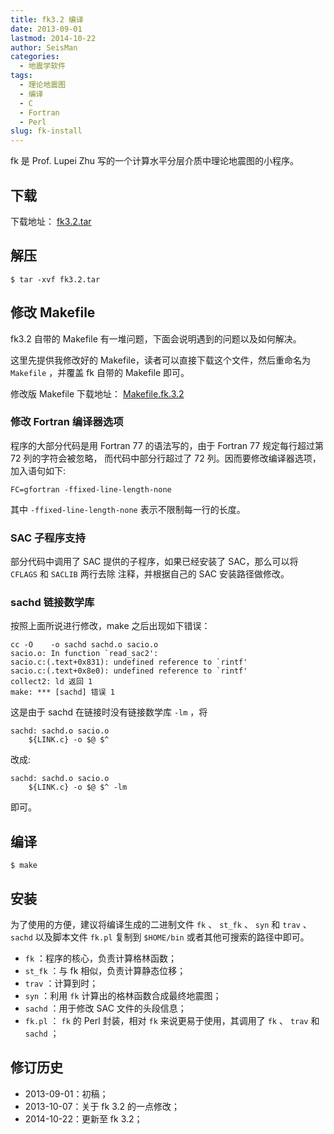 ```yaml
---
title: fk3.2 编译
date: 2013-09-01
lastmod: 2014-10-22
author: SeisMan
categories:
  - 地震学软件
tags:
  - 理论地震图
  - 编译
  - C
  - Fortran
  - Perl
slug: fk-install
---
```


fk 是 Prof. Lupei Zhu 写的一个计算水平分层介质中理论地震图的小程序。

<!--more-->

## 下载

下载地址： [fk3.2.tar](http://www.eas.slu.edu/People/LZhu/downloads/fk3.2.tar)

## 解压

    $ tar -xvf fk3.2.tar

## 修改 Makefile

fk3.2 自带的 Makefile 有一堆问题，下面会说明遇到的问题以及如何解决。

这里先提供我修改好的 Makefile，读者可以直接下载这个文件，然后重命名为 `Makefile` ，并覆盖 fk 自带的 Makefile 即可。

修改版 Makefile 下载地址： [Makefile.fk.3.2](/downloads/Makefile.fk.3.2)

### 修改 Fortran 编译器选项

程序的大部分代码是用 Fortran 77 的语法写的，由于 Fortran 77 规定每行超过第 72 列的字符会被忽略，
而代码中部分行超过了 72 列。因而要修改编译器选项，加入语句如下:

    FC=gfortran -ffixed-line-length-none

其中 `-ffixed-line-length-none` 表示不限制每一行的长度。

### SAC 子程序支持

部分代码中调用了 SAC 提供的子程序，如果已经安装了 SAC，那么可以将 `CFLAGS` 和 `SACLIB` 两行去除
注释，并根据自己的 SAC 安装路径做修改。

### sachd 链接数学库

按照上面所说进行修改，make 之后出现如下错误：

    cc -O    -o sachd sachd.o sacio.o
    sacio.o: In function `read_sac2':
    sacio.c:(.text+0x831): undefined reference to `rintf'
    sacio.c:(.text+0x8e0): undefined reference to `rintf'
    collect2: ld 返回 1
    make: *** [sachd] 错误 1

这是由于 sachd 在链接时没有链接数学库 `-lm` ，将

    sachd: sachd.o sacio.o
        ${LINK.c} -o $@ $^

改成:

    sachd: sachd.o sacio.o
        ${LINK.c} -o $@ $^ -lm

即可。

## 编译

    $ make

## 安装

为了使用的方便，建议将编译生成的二进制文件 `fk` 、 `st_fk` 、 `syn` 和 `trav` 、 `sachd`
以及脚本文件 `fk.pl` 复制到 `$HOME/bin` 或者其他可搜索的路径中即可。

-   `fk` ：程序的核心，负责计算格林函数；
-   `st_fk` ：与 fk 相似，负责计算静态位移；
-   `trav` ：计算到时；
-   `syn` ：利用 `fk` 计算出的格林函数合成最终地震图；
-   `sachd` ：用于修改 SAC 文件的头段信息；
-   `fk.pl` ： `fk` 的 Perl 封装，相对 `fk` 来说更易于使用，其调用了 `fk`
    、 `trav` 和 `sachd` ；

## 修订历史

-   2013-09-01：初稿；
-   2013-10-07：关于 fk 3.2 的一点修改；
-   2014-10-22：更新至 fk 3.2；
